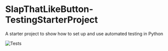 # SlapThatLikeButton-TestingStarterProject
A starter project to show how to set up and use automated testing in Python

![Tests](https://github.com/TerrySnow-RT/SlapThatLikeButton-TestingStarterProject/actions/workflows/tests.yml/badge.svg)
